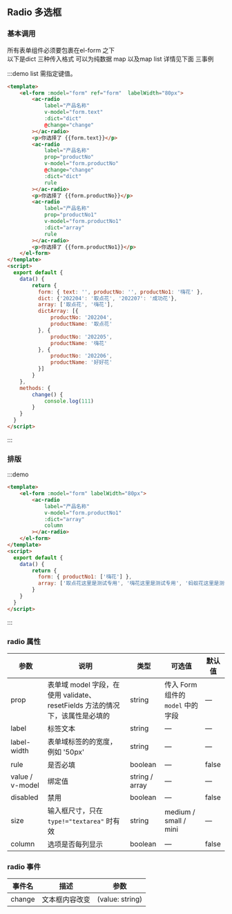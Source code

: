 ## Radio 多选框

### 基本调用
所有表单组件必须要包裹在el-form 之下  
以下是dict 三种传入格式 可以为纯数据 map 以及map list 详情见下面 三事例

:::demo list 需指定键值。
```html
<template>
    <el-form :model="form" ref="form"  labelWidth="80px">
        <ac-radio 
            label="产品名称"  
            v-model="form.text" 
            :dict="dict"
            @change="change" 
        ></ac-radio>
        <p>你选择了 {{form.text}}</p>
        <ac-radio 
            label="产品名称" 
            prop="productNo" 
            v-model="form.productNo"
            @change="change"        
            :dict="dict"  
            rule 
        ></ac-radio>
        <p>你选择了 {{form.productNo}}</p>
        <ac-radio 
            label="产品名称"  
            prop="productNo1" 
            v-model="form.productNo1"        
            :dict="array" 
            rule 
        ></ac-radio>
        <p>你选择了 {{form.productNo1}}</p>
    </el-form>
</template>
<script>
  export default {
    data() {
        return {
          form: { text: '', productNo: '', productNo1: '嗨花' },
          dict: {'202204': '取点花', '202207': '成功花'},
          array: ['取点花', '嗨花'],
          dictArray: [{
              productNo: '202204',
              productName: '取点花'
          }, {
              productNo: '202205',
              productName: '嗨花'
          }, {
              productNo: '202206',
              productName: '好好花'
          }]
        }
    },
    methods: {
        change() {
            console.log(111)
        }
    }
  }
</script>
```
:::

### 排版

:::demo
```html
<template>
    <el-form :model="form" labelWidth="80px">
        <ac-radio 
            label="产品名称"  
            v-model="form.productNo1"        
            :dict="array" 
            column 
        ></ac-radio>
    </el-form>
</template>
<script>
  export default {
    data() {
        return {
          form: { productNo1: ['嗨花'] },
          array: ['取点花这里是测试专用', '嗨花这里是测试专用', '蚂蚁花这里是测试专用', '天猫花这里是测试专用', '吃饱花这里是测试专用']
        }
    }
  }
</script>
```
:::

### radio 属性

| 参数          | 说明            | 类型            | 可选值                 | 默认值   |
|-------------  |---------------- |---------------- |---------------------- |-------- |
| prop    | 表单域 model 字段，在使用 validate、resetFields 方法的情况下，该属性是必填的 | string    | 传入 Form 组件的 `model` 中的字段 | — |
| label | 标签文本 | string | — | — |
| label-width | 表单域标签的的宽度，例如 '50px' | string |       —       | — |
| rule | 是否必填 | boolean | — | false |
| value / v-model | 绑定值           | string / array  | — | — |
| disabled      | 禁用            | boolean         | — | false   |
| size          | 输入框尺寸，只在 `type!="textarea"` 时有效      | string          | medium / small / mini  | — |
| column      | 选项是否每列显示            | boolean         | — | false   |


### radio 事件

| 事件名 | 描述 | 参数 |
|----| ----| ----|
| change | 文本框内容改变 | (value: string) |